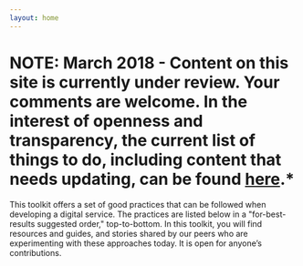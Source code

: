 ```yaml
---
layout: home
---
```


# NOTE: March 2018 - Content on this site is currently under review. Your comments are welcome. In the interest of openness and transparency, the current list of things to do, including content that needs updating, can be found [here](https://trello.com/b/DgdSyCo7/digital-guide-2).*

This toolkit offers a set of good practices that can be followed when developing a digital service. The practices are listed below in a "for-best-results suggested order," top-to-bottom. In this toolkit, you will find resources and guides, and stories shared by our peers who are experimenting with these approaches today. It is open for anyone’s contributions.
